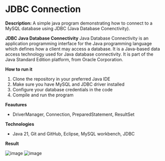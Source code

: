 # JDBC Connection

**Description:** A simple java program demonstrating how to connect 
to a MySQL database using JDBC (Java Database Conenctivity).

**JDBC Java Database Connectivity**
Java Database Connectivity is an application programming interface for the Java programming language 
which defines how a client may access a database. It is a Java-based data access technology used for 
Java database connectivity. It is part of the Java Standard Edition platform, from Oracle Corporation.

**How to run it**
1. Clone the repository in your preferred Java IDE
2. Make sure you have MySQL and JDBC driver installed
3. Configure your database credentials in the code
4. Compile and run the program

**Feautures**
- DriverManager, Connection, PreparedStatement, ResultSet

**Technologies**
- Java 21, Git and GitHub, Eclipse, MySQL workbench, JDBC


**Result**


![image](https://github.com/user-attachments/assets/c94da7ba-adf2-48b7-b983-569ea6537b04)
![image](https://github.com/user-attachments/assets/daed7f54-ec15-4db4-bbf7-0358b31fa589)
